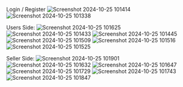 Login / Register
![Screenshot 2024-10-25 101414](https://github.com/user-attachments/assets/4523227f-b100-4ec0-87bb-7f5564a8bf9a)
![Screenshot 2024-10-25 101338](https://github.com/user-attachments/assets/50e5efc1-3392-4f78-8461-17fc151cdccd)

Users Side:
![Screenshot 2024-10-25 101625](https://github.com/user-attachments/assets/9e67734e-c34b-4e4d-a542-6af019c2fa01)
![Screenshot 2024-10-25 101433](https://github.com/user-attachments/assets/6189e049-97e6-448b-ae7c-8c5be2019c40)
![Screenshot 2024-10-25 101445](https://github.com/user-attachments/assets/8967271c-2252-407e-b9af-ab2905caa900)
![Screenshot 2024-10-25 101509](https://github.com/user-attachments/assets/9907098b-4f63-498c-bc4a-ba4fe1a64cfa)
![Screenshot 2024-10-25 101516](https://github.com/user-attachments/assets/e0fd17ee-e110-4615-8b34-746bdfaef563)
![Screenshot 2024-10-25 101525](https://github.com/user-attachments/assets/128224c2-1327-458c-b234-cf3da7502a6c)

Seller Side:
![Screenshot 2024-10-25 101901](https://github.com/user-attachments/assets/63b9ee19-12f9-4ffe-bc0f-152aed79d86d)
![Screenshot 2024-10-25 101632](https://github.com/user-attachments/assets/85514213-3846-4a41-b3ec-dec3c09450bd)
![Screenshot 2024-10-25 101647](https://github.com/user-attachments/assets/4a5cbae2-ce76-452e-851d-e6e0550f308a)
![Screenshot 2024-10-25 101729](https://github.com/user-attachments/assets/288f112d-e09d-43e2-8c1b-b88575e0cc00)
![Screenshot 2024-10-25 101743](https://github.com/user-attachments/assets/b0d983cf-c5f7-4259-87a3-afe823ad3a96)
![Screenshot 2024-10-25 101847](https://github.com/user-attachments/assets/6dc76d3f-186b-4f69-b8b8-a0f8565689d1)
